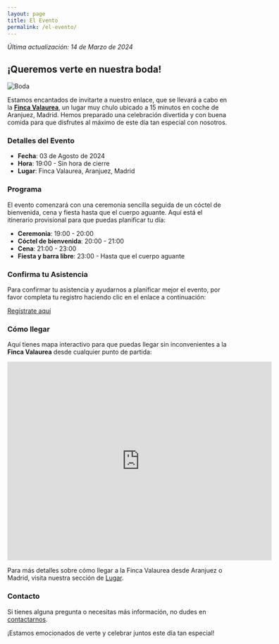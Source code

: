 ```yaml
---
layout: page
title: El Evento
permalink: /el-evento/
---
```


_Última actualización: 14 de Marzo de 2024_

## ¡Queremos verte en nuestra boda!

![Boda](/boda-paula-eduardo/images/novios.jpg)

Estamos encantados de invitarte a nuestro enlace, que se llevará a cabo en la [**Finca Valaurea**](/boda-paula-eduardo/lugar/), un lugar muy chulo ubicado a 15 minutos en coche de Aranjuez, Madrid. Hemos preparado una celebración divertida y con buena comida para que disfrutes al máximo de este día tan especial con nosotros.

### Detalles del Evento

- **Fecha**: 03 de Agosto de 2024
- **Hora**: 19:00 - Sin hora de cierre
- **Lugar**: Finca Valaurea, Aranjuez, Madrid

### Programa

El evento comenzará con una ceremonia sencilla seguida de un cóctel de bienvenida, cena y fiesta hasta que el cuerpo aguante. Aquí está el itinerario provisional para que puedas planificar tu día:
- **Ceremonia**: 19:00 - 20:00
- **Cóctel de bienvenida**: 20:00 - 21:00
- **Cena**: 21:00 - 23:00
- **Fiesta y barra libre**: 23:00 - Hasta que el cuerpo aguante

### Confirma tu Asistencia

Para confirmar tu asistencia y ayudarnos a planificar mejor el evento, por favor completa tu registro haciendo clic en el enlace a continuación:

[Regístrate aquí](https://tu_enlace_de_google_forms_aquí)

### Cómo llegar

Aquí tienes mapa interactivo para que puedas llegar sin inconvenientes a la **Finca Valaurea** desde cualquier punto de partida:

<div class="google-map">
<iframe src="https://www.google.com/maps/embed?pb=!1m14!1m8!1m3!1d12215.150971752646!2d-3.5091569!3d40.0578375!3m2!1i1024!2i768!4f13.1!3m3!1m2!1s0xd420f8e4d938993%3A0x7c135af9880431fc!2sFinca%20Valaurea!5e0!3m2!1sen!2sch!4v1710352161722!5m2!1sen!2sch" width="600" height="450" style="border:0;" allowfullscreen="" loading="lazy" referrerpolicy="no-referrer-when-downgrade"></iframe>
</div>

Para más detalles sobre cómo llegar a la Finca Valaurea desde Aranjuez o Madrid, visita nuestra sección de [Lugar](/boda-paula-eduardo/lugar/).

### Contacto

Si tienes alguna pregunta o necesitas más información, no dudes en [contactarnos](mailto:tu_email@ejemplo.com).

¡Estamos emocionados de verte y celebrar juntos este día tan especial!

